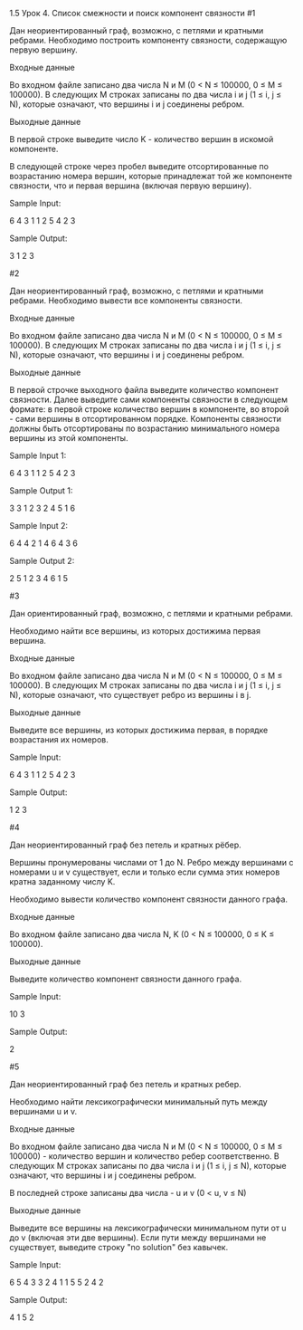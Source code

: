 1.5 Урок 4. Список смежности и поиск компонент связности
#1


Дан неориентированный граф, возможно, с петлями и кратными ребрами. Необходимо построить компоненту связности, содержащую первую вершину.

Входные данные

Во входном файле записано два числа N и M (0 < N ≤ 100000, 0 ≤ M ≤ 100000). В следующих M строках записаны по два числа i и j (1 ≤ i, j ≤ N), которые означают, что вершины i и j соединены ребром.

Выходные данные

В первой строке выведите число K - количество вершин в искомой компоненте.

В следующей строке через пробел выведите отсортированные по возрастанию номера вершин, которые принадлежат той же компоненте связности, что и первая вершина (включая первую вершину).

Sample Input:

6 4
3 1
1 2
5 4
2 3

Sample Output:

3
1 2 3 

#2


Дан неориентированный граф, возможно, с петлями и кратными ребрами. Необходимо вывести все компоненты связности.

Входные данные

Во входном файле записано два числа N и M (0 < N ≤ 100000, 0 ≤ M ≤ 100000). В следующих M строках записаны по два числа i и j (1 ≤ i, j ≤ N), которые означают, что вершины i и j соединены ребром.

Выходные данные

В первой строчке выходного файла выведите количество компонент связности. Далее выведите сами компоненты связности в следующем формате: в первой строке количество вершин в компоненте, во второй - сами вершины в отсортированном порядке. Компоненты связности должны быть отсортированы по возрастанию минимального номера вершины из этой компоненты.

Sample Input 1:

6 4
3 1
1 2
5 4
2 3

Sample Output 1:

3
3
1 2 3 
2
4 5 
1
6 

Sample Input 2:

6 4
4 2
1 4
6 4
3 6

Sample Output 2:

2
5
1 2 3 4 6 
1
5 

#3


Дан ориентированный граф, возможно, с петлями и кратными ребрами.

Необходимо найти все вершины, из которых достижима первая вершина.

Входные данные

Во входном файле записано два числа N и M (0 < N ≤ 100000, 0 ≤ M ≤ 100000). В следующих M строках записаны по два числа i и j (1 ≤ i, j ≤ N), которые означают, что существует ребро из вершины i в j.

Выходные данные

Выведите все вершины, из которых достижима первая, в порядке возрастания их номеров.

Sample Input:

6 4
3 1
1 2
5 4
2 3

Sample Output:

1 2 3 

#4


Дан неориентированный граф без петель и кратных рёбер.

Вершины пронумерованы числами от 1 до N. Ребро между вершинами с номерами u и v существует, если и только если сумма этих номеров кратна заданному числу K. 

Необходимо вывести количество компонент связности данного графа. 

Входные данные

Во входном файле записано два числа N, K (0 < N ≤ 100000, 0 ≤ K ≤ 100000).

Выходные данные

Выведите  количество компонент связности данного графа.

Sample Input:

10 3

Sample Output:

2

#5


Дан неориентированный граф без петель и кратных ребер.

Необходимо найти лексикографически минимальный путь между вершинами u и v.

Входные данные

Во входном файле записано два числа N и M (0 < N ≤ 100000, 0 ≤ M ≤ 100000) - количество вершин и количество ребер соответственно. В следующих M строках записаны по два числа i и j (1 ≤ i, j ≤ N), которые означают, что вершины i и j соединены ребром.

В последней строке записаны два числа - u и v (0 < u, v ≤ N)

Выходные данные

Выведите все вершины на лексикографически минимальном пути от u до v (включая эти две вершины). Если пути между вершинами не существует, выведите строку "no solution" без кавычек.

Sample Input:

6 5
4 3
3 2
4 1
1 5
5 2
4 2

Sample Output:

4 1 5 2 

